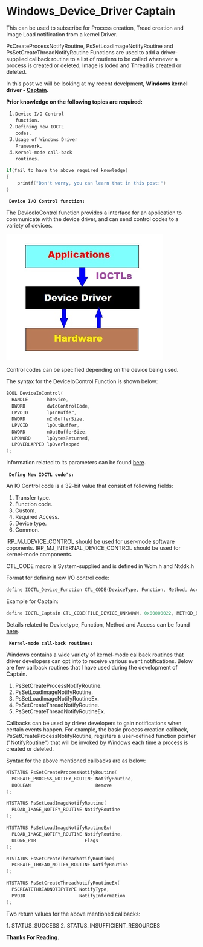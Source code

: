 # Windows_Device_Driver Captain

This can be used to subscribe for Process creation, Tread creation and Image Load notification from a kernel Driver.

PsCreateProcessNotifyRoutine, PsSetLoadImageNotifyRoutine and PsSetCreateThreadNotifyRoutine Functions are used to add a driver-supplied callback routine to a list of routiens to be called whenever a process is created or deleted, Image is loded and Thread is created or deleted.

In this post we will be looking at my recent develpment, <strong>Windows kernel driver - [Captain][linktocaptain].</strong>

<strong> Prior knowledge on the following topics are required: </strong>
1. <code class="highlighter-rouge">Device I/O Control function.</code>
2. <code class="highlighter-rouge">Defining new IOCTL codes.</code>
3. <code class="highlighter-rouge">Usage of Windows Driver Framework.</code>
4. <code class="highlighter-rouge">Kernel-mode call-back routines.</code>

```c++
if(fail to have the above required knowledge)
{
    printf("Don't worry, you can learn that in this post:")
}
```

<p><strong> <code class="highlighter-rouge"> Device I/O Control function: </code></strong></p>
<p>The DeviceIoControl function provides a interface for an application to communicate with the device driver, and can send control codes to a variety of devices. </p>

![alt text](https://github.com/sreeharshabandi/images/blob/main/ioclt.jpg)

Control codes can be specified depending on the device being used.

The syntax for the DeviceIoControl Function is shown below:

``` c++
BOOL DeviceIoControl(
  HANDLE       hDevice,
  DWORD        dwIoControlCode,
  LPVOID       lpInBuffer,
  DWORD        nInBufferSize,
  LPVOID       lpOutBuffer,
  DWORD        nOutBufferSize,
  LPDWORD      lpBytesReturned,
  LPOVERLAPPED lpOverlapped
);
```
Information related to its parameters can be found [here][IOCTL_syntax].


<p><strong> <code class="highlighter-rouge"> Defing New IOCTL code's: </code></strong></p>

An IO Control code is a 32-bit value that consist of following fields:
1. Transfer type.
2. Function code.
3. Custom.
4. Required Access.
5. Device type.
6. Common.

IRP_MJ_DEVICE_CONTROL should be used for user-mode software coponents.
IRP_MJ_INTERNAL_DEVICE_CONTROL should be used for kernel-mode components. 

CTL_CODE macro is System-supplied and is defined in Wdm.h and Ntddk.h

Format for defining new I/O control code:

``` c++
define IOCTL_Device_Function CTL_CODE(DeviceType, Function, Method, Access)
```
Example for Captain:
``` c++
define IOCTL_Captain CTL_CODE(FILE_DEVICE_UNKNOWN, 0x00000022, METHOD_BUFFERED, FILE_ANY_ACCESS)
```
Details related to Devicetype, Function, Method and Access can be found [here][define_control].


<p><strong> <code class="highlighter-rouge"> Kernel-mode call-back routines: </code></strong></p>

Windows contains a wide variety of kernel-mode callback routines that driver developers can opt into to receive various event notifications. Below are few callback routines that I have used during the development of Captain.
1. PsSetCreateProcessNotifyRoutine.
2. PsSetLoadImageNotifyRoutine.
3. PsSetLoadImageNotifyRoutineEx.
3. PsSetCreateThreadNotifyRoutine.
4. PsSetCreateThreadNotifyRoutineEx.

Callbacks can be used by driver developers to gain notifications when certain events happen. For example, the basic process creation callback, PsSetCreateProcessNotifyRoutine, registers a user-defined function pointer ("NotifyRoutine") that will be invoked by Windows each time a process is created or deleted.

Syntax for the above mentioned callbacks are as below:

```c++
NTSTATUS PsSetCreateProcessNotifyRoutine(
  PCREATE_PROCESS_NOTIFY_ROUTINE NotifyRoutine,
  BOOLEAN                        Remove
);
```
```c++
NTSTATUS PsSetLoadImageNotifyRoutine(
  PLOAD_IMAGE_NOTIFY_ROUTINE NotifyRoutine
);
```
```c++
NTSTATUS PsSetLoadImageNotifyRoutineEx(
  PLOAD_IMAGE_NOTIFY_ROUTINE NotifyRoutine,
  ULONG_PTR                  Flags
);
```
```c++
NTSTATUS PsSetCreateThreadNotifyRoutine(
  PCREATE_THREAD_NOTIFY_ROUTINE NotifyRoutine
);
```
```c++
NTSTATUS PsSetCreateThreadNotifyRoutineEx(
  PSCREATETHREADNOTIFYTYPE NotifyType,
  PVOID                    NotifyInformation
);
```
<p>Two return values for the above mentioned callbacks:</P>
1. STATUS_SUCCESS
2. STATUS_INSUFFICIENT_RESOURCES

<p><strong>Thanks For Reading.</strong></p>

[IOCTL_syntax]: https://docs.microsoft.com/en-us/windows/win32/api/ioapiset/nf-ioapiset-deviceiocontrol?redirectedfrom=MSDN 
[define_control]:https://docs.microsoft.com/en-us/windows-hardware/drivers/kernel/defining-i-o-control-codes#:~:text=%20When%20defining%20new%20IOCTLs%2C%20it%20is%20important,the%20IOCTL%20must%20be%20used%20with...%20More%20
[linktocaptain]: https://github.com/sreeharshabandi/Captain

